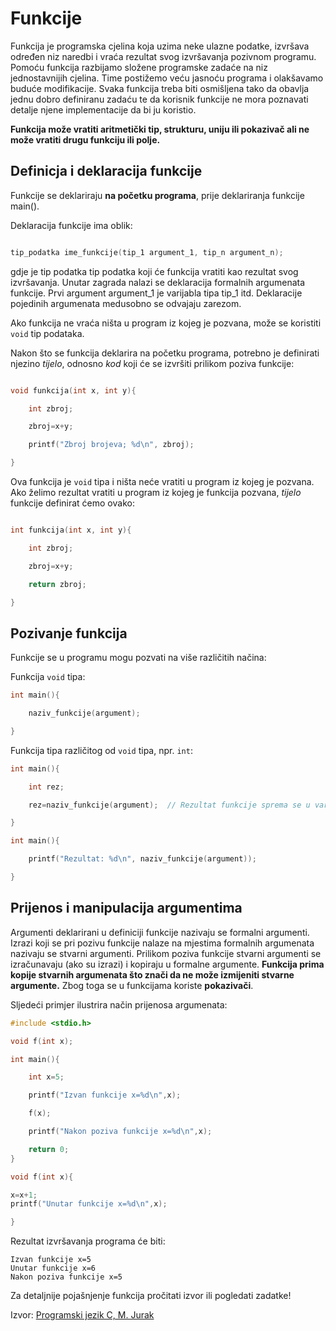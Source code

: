 # Funkcije

Funkcija je programska cjelina koja uzima neke ulazne podatke, izvršava
određen niz naredbi i vraća rezultat svog izvršavanja pozivnom programu.
Pomoću funkcija razbijamo složene programske zadaće na niz jednostavnijih cjelina. Time postižemo veću jasnoću programa i olakšavamo buduće
modifikacije. Svaka funkcija treba biti osmišljena tako da obavlja jednu dobro
definiranu zadaću te da korisnik funkcije ne mora poznavati detalje njene implementacije da bi ju koristio.

**Funkcija može vratiti aritmetički tip, strukturu, uniju ili pokazivač ali
ne može vratiti drugu funkciju ili polje.**

## Definicja i deklaracija funkcije

Funkcije se deklariraju **na početku programa**, prije deklariranja funkcije main().

Deklaracija funkcije ima oblik:

```C

tip_podatka ime_funkcije(tip_1 argument_1, tip_n argument_n);

```

gdje je tip podatka tip podatka koji će funkcija vratiti kao rezultat svog izvršavanja.
Unutar zagrada nalazi se deklaracija formalnih argumenata funkcije.
Prvi argument argument_1 je varijabla tipa tip_1 itd. Deklaracije pojedinih argumenata medusobno se odvajaju zarezom.

Ako funkcija ne vraća ništa u program iz kojeg je pozvana, može se koristiti `void` tip podataka.

Nakon što se funkcija deklarira na početku programa, potrebno je definirati njezino *tijelo*, odnosno *kod* koji će se izvršiti prilikom poziva funkcije:

```C

void funkcija(int x, int y){

    int zbroj;

    zbroj=x+y;

    printf("Zbroj brojeva; %d\n", zbroj);

}

```

Ova funkcija je ``void`` tipa i ništa neće vratiti u program iz kojeg je pozvana.
Ako želimo rezultat vratiti u program iz kojeg je funkcija pozvana, *tijelo* funkcije definirat ćemo ovako:

```C

int funkcija(int x, int y){

    int zbroj;

    zbroj=x+y;

    return zbroj;

}

```

## Pozivanje funkcija

Funkcije se u programu mogu pozvati na više različitih načina:

Funkcija `void` tipa:

```C
int main(){

    naziv_funkcije(argument);

}
```

Funkcija tipa različitog od `void` tipa, npr. `int`:

```C
int main(){

    int rez;

    rez=naziv_funkcije(argument);  // Rezultat funkcije sprema se u varijablu

}
```

```C
int main(){

    printf("Rezultat: %d\n", naziv_funkcije(argument));

}
```

## Prijenos i manipulacija argumentima

Argumenti deklarirani u definiciji funkcije nazivaju se formalni argumenti.
Izrazi koji se pri pozivu funkcije nalaze na mjestima formalnih argumenata
nazivaju se stvarni argumenti.
Prilikom poziva funkcije stvarni argumenti se izračunavaju (ako su izrazi)
i kopiraju u formalne argumente. **Funkcija prima kopije stvarnih argumenata
što znači da ne može izmijeniti stvarne argumente.** Zbog toga se u funkcijama koriste **pokazivači**. 

Sljedeći primjer ilustrira način prijenosa argumenata:

```C
#include <stdio.h>

void f(int x);

int main(){

    int x=5;

    printf("Izvan funkcije x=%d\n",x);

    f(x);

    printf("Nakon poziva funkcije x=%d\n",x);

    return 0;
}

void f(int x){

x=x+1;
printf("Unutar funkcije x=%d\n",x);

}

```

Rezultat izvršavanja programa će biti:

```
Izvan funkcije x=5
Unutar funkcije x=6
Nakon poziva funkcije x=5
```

Za detaljnije pojašnjenje funkcija pročitati izvor ili pogledati zadatke!

Izvor: [Programski jezik C, M. Jurak](https://web.math.pmf.unizg.hr/~singer/Prog_Add/c.pdf)